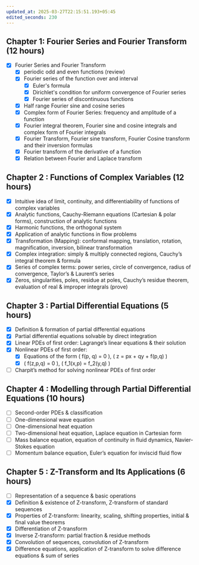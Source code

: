 ```yaml
---
updated_at: 2025-03-27T22:15:51.193+05:45
edited_seconds: 230
---
```


## Chapter 1: Fourier Series and Fourier Transform (12 hours)

- [x] Fourier Series and Fourier Transform
	- [x] periodic odd and even functions (review)
	- [x] Fourier series of the function over and interval
		- [x] Euler's formula
		- [x] Dirichlet's condition for uniform convergence of Fourier series
		- [x] Fourier series of discontinuous functions
	- [x] Half range Fourier sine and cosine series
	- [x] Complex form of Fourier Series: frequency and amplitude of a function
	- [x] Fourier integral theorem, Fourier sine and cosine integrals and complex form of Fourier integrals
	- [x] Fourier Transform, Fourier sine transform, Fourier Cosine transform and their inversion formulas
	- [x] Fourier transform of the derivative of a function
	- [x] Relation between Fourier and Laplace transform

## Chapter 2 : Functions of Complex Variables (12 hours)  
- [x] Intuitive idea of limit, continuity, and differentiability of functions of complex variables  
- [x] Analytic functions, Cauchy-Riemann equations (Cartesian & polar forms), construction of analytic functions  
- [x] Harmonic functions, the orthogonal system  
- [x] Application of analytic functions in flow problems  
- [x] Transformation (Mapping): conformal mapping, translation, rotation, magnification, inversion, bilinear transformation  
- [x] Complex integration: simply & multiply connected regions, Cauchy’s integral theorem & formula  
- [x] Series of complex terms: power series, circle of convergence, radius of convergence, Taylor’s & Laurent’s series  
- [x] Zeros, singularities, poles, residue at poles, Cauchy’s residue theorem, evaluation of real & improper integrals  (prove)

## Chapter 3 : Partial Differential Equations (5 hours)  
- [x] Definition & formation of partial differential equations  
- [x] Partial differential equations solvable by direct integration  
- [x] Linear PDEs of first order: Lagrange’s linear equations & their solution  
- [x] Nonlinear PDEs of first order:  
  - [x] Equations of the form \( f(p, q) = 0 \), \( z = px + qy + f(p,q) \)  
  - [x] \( f(z,p,q) = 0 \), \( f_1(x,p) = f_2(y,q) \)  
- [ ] Charpit’s method for solving nonlinear PDEs of first order  

## Chapter 4 : Modelling through Partial Differential Equations (10 hours)  
- [ ] Second-order PDEs & classification  
- [ ] One-dimensional wave equation  
- [ ] One-dimensional heat equation  
- [ ] Two-dimensional heat equation, Laplace equation in Cartesian form  
- [ ] Mass balance equation, equation of continuity in fluid dynamics, Navier-Stokes equation  
- [ ] Momentum balance equation, Euler’s equation for inviscid fluid flow  

## Chapter 5 : Z-Transform and Its Applications (6 hours)  
- [ ] Representation of a sequence & basic operations  
- [x] Definition & existence of Z-transform, Z-transform of standard sequences  
- [x] Properties of Z-transform: linearity, scaling, shifting properties, initial & final value theorems  
- [x] Differentiation of Z-transform  
- [x] Inverse Z-transform: partial fraction & residue methods  
- [x] Convolution of sequences, convolution of Z-transform  
- [x] Difference equations, application of Z-transform to solve difference equations & sum of series 